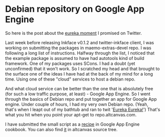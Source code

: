 Debian repository on Google App Engine
===
So here is the post about the [eureka moment][0] I promised on Twitter.  
  
Last week before releasing Inkface v0.1.2 and twitter-inkface client, I was working on submitting the packages in maemo-extras-devel repo. I was following a long list of instructions. Halfway through the list, I noticed that the example package is assumed to have had autotools kind of build framework. One of my packages uses SCons. I had a doubt (yet unconfirmed) that it won't work. So I scratched my head and that brought to the surface one of the ideas I have had at the back of my mind for a long time. Using one of these "cloud" services to host a debian repo.  
  
And what cloud service can be better than the one that is absolutely free (for such a low traffic purpose, at least) - Google App Engine. So I went through the basics of Debian repo and put together an app for Google App engine. Under couple of hours, I had my very own Debian repo. (Yeah, that's when I leapt out of my bathtub and ran to twit '[Eureka Eureka!][1]') That's what you hit when you point your apt-get to repo.altcanvas.com.  
  
I have submitted the small script as a [recipe][2] in Google App Engine cookbook. You can also find [it][3] in altcanvas source tree.

[0]: http://twitter.com/jyro/status/1103834627
[1]: http://en.wikipedia.org/wiki/Eureka_%28word%29#Archimedes
[2]: http://appengine-cookbook.appspot.com/recipe/debian-repository-on-top-of-google-code-files/
[3]: http://code.google.com/p/altcanvas/source/browse/trunk/repoengine/

